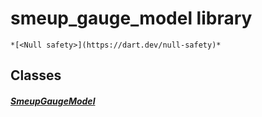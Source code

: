 


# smeup_gauge_model library






    *[<Null safety>](https://dart.dev/null-safety)*





## Classes

##### [SmeupGaugeModel](../smeup_models_widgets_smeup_gauge_model/SmeupGaugeModel-class.md)



 















